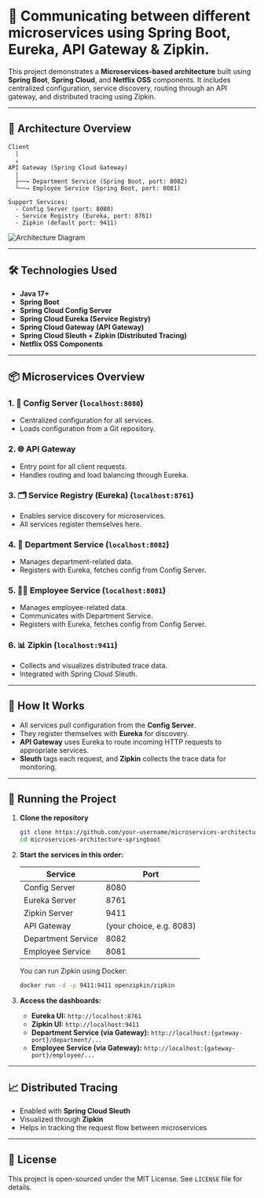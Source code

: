 # 🏢 Communicating between different microservices using Spring Boot, Eureka, API Gateway & Zipkin.

This project demonstrates a **Microservices-based architecture** built using **Spring Boot**, **Spring Cloud**, and **Netflix OSS** components. It includes centralized configuration, service discovery, routing through an API gateway, and distributed tracing using Zipkin.

---

## 📌 Architecture Overview

```
Client
  |
  ↓
API Gateway (Spring Cloud Gateway)
  |
  ├──→ Department Service (Spring Boot, port: 8082)
  └──→ Employee Service (Spring Boot, port: 8081)

Support Services:
  - Config Server (port: 8080)
  - Service Registry (Eureka, port: 8761)
  - Zipkin (default port: 9411)
```

![Architecture Diagram](./path-to-your-image/Screenshot%202025-08-25%20at%205.17.23%20PM.png)

---

## 🛠️ Technologies Used

* **Java 17+**
* **Spring Boot**
* **Spring Cloud Config Server**
* **Spring Cloud Eureka (Service Registry)**
* **Spring Cloud Gateway (API Gateway)**
* **Spring Cloud Sleuth + Zipkin (Distributed Tracing)**
* **Netflix OSS Components**

---

## 📦 Microservices Overview

### 1. 🔧 Config Server (`localhost:8080`)

* Centralized configuration for all services.
* Loads configuration from a Git repository.

### 2. 🌐 API Gateway

* Entry point for all client requests.
* Handles routing and load balancing through Eureka.

### 3. 🗂️ Service Registry (Eureka) (`localhost:8761`)

* Enables service discovery for microservices.
* All services register themselves here.

### 4. 🏬 Department Service (`localhost:8082`)

* Manages department-related data.
* Registers with Eureka, fetches config from Config Server.

### 5. 👨‍💼 Employee Service (`localhost:8081`)

* Manages employee-related data.
* Communicates with Department Service.
* Registers with Eureka, fetches config from Config Server.

### 6. 📊 Zipkin (`localhost:9411`)

* Collects and visualizes distributed trace data.
* Integrated with Spring Cloud Sleuth.

---

## 🔁 How It Works

* All services pull configuration from the **Config Server**.
* They register themselves with **Eureka** for discovery.
* **API Gateway** uses Eureka to route incoming HTTP requests to appropriate services.
* **Sleuth** tags each request, and **Zipkin** collects the trace data for monitoring.

---

## 🚀 Running the Project

1. **Clone the repository**

   ```bash
   git clone https://github.com/your-username/microservices-architecture-springboot.git
   cd microservices-architecture-springboot
   ```

2. **Start the services in this order:**

   | Service            | Port                     |
   | ------------------ | ------------------------ |
   | Config Server      | 8080                     |
   | Eureka Server      | 8761                     |
   | Zipkin Server      | 9411                     |
   | API Gateway        | (your choice, e.g. 8083) |
   | Department Service | 8082                     |
   | Employee Service   | 8081                     |

   You can run Zipkin using Docker:

   ```bash
   docker run -d -p 9411:9411 openzipkin/zipkin
   ```

3. **Access the dashboards:**

   * **Eureka UI:** `http://localhost:8761`
   * **Zipkin UI:** `http://localhost:9411`
   * **Department Service (via Gateway):** `http://localhost:{gateway-port}/department/...`
   * **Employee Service (via Gateway):** `http://localhost:{gateway-port}/employee/...`

---

## 📈 Distributed Tracing

* Enabled with **Spring Cloud Sleuth**
* Visualized through **Zipkin**
* Helps in tracking the request flow between microservices

---

## 📝 License

This project is open-sourced under the MIT License. See `LICENSE` file for details.


